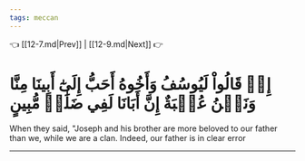 ```yaml
---
tags: meccan
---
```


👈 [[12-7.md|Prev]] | [[12-9.md|Next]] 👉

# إِذۡ قَالُواْ لَيُوسُفُ وَأَخُوهُ أَحَبُّ إِلَىٰٓ أَبِينَا مِنَّا وَنَحۡنُ عُصۡبَةٌ إِنَّ أَبَانَا لَفِي ضَلَٰلٖ مُّبِينٍ

When they said, "Joseph and his brother are more beloved to our father than we, while we are a clan. Indeed, our father is in clear error

---

